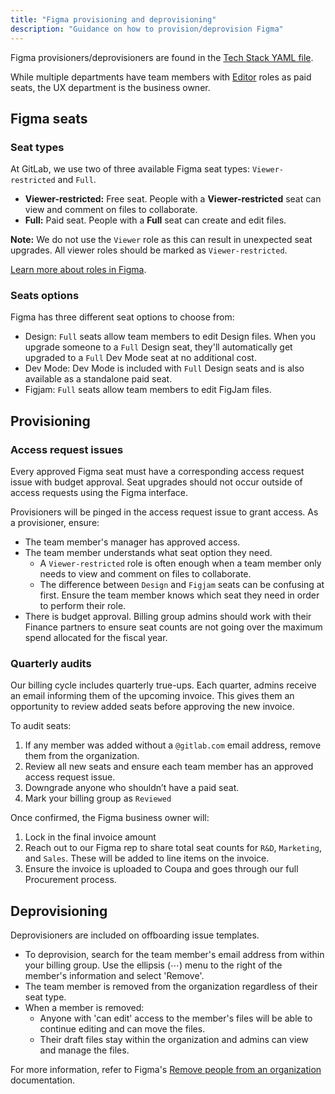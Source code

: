 ```yaml
---
title: "Figma provisioning and deprovisioning"
description: "Guidance on how to provision/deprovision Figma"
---
```


Figma provisioners/deprovisioners are found in the [Tech Stack YAML file](https://gitlab.com/gitlab-com/www-gitlab-com/-/blob/master/data/tech_stack.yml#L1780).

While multiple departments have team members with [Editor](https://help.figma.com/hc/en-us/articles/360039960434-Roles-in-Figma#editor) roles as paid seats, the UX department is the business owner.

## Figma seats

### Seat types

At GitLab, we use two of three available Figma seat types: `Viewer-restricted` and `Full`.

* **Viewer-restricted:** Free seat. People with a **Viewer-restricted** seat can view and comment on files to collaborate.
* **Full:** Paid seat. People with a **Full** seat can create and edit files.

**Note:** We do not use the `Viewer` role as this can result in unexpected seat upgrades. All viewer roles should be marked as `Viewer-restricted`.

[Learn more about roles in Figma](https://help.figma.com/hc/en-us/articles/360039960434).

### Seats options

Figma has three different seat options to choose from:

* Design: `Full` seats allow team members to edit Design files. When you upgrade someone to a `Full` Design seat, they'll automatically get upgraded to a `Full` Dev Mode seat at no additional cost.
* Dev Mode: Dev Mode is included with `Full` Design seats and is also available as a standalone paid seat.
* Figjam: `Full` seats allow team members to edit FigJam files.

## Provisioning

### Access request issues

Every approved Figma seat must have a corresponding access request issue with budget approval. Seat upgrades should not occur outside of access requests using the Figma interface.

Provisioners will be pinged in the access request issue to grant access. As a provisioner, ensure:

- The team member's manager has approved access.
- The team member understands what seat option they need.
  - A `Viewer-restricted` role is often enough when a team member only needs to view and comment on files to collaborate.
  - The difference between `Design` and `Figjam` seats can be confusing at first. Ensure the team member knows which seat they need in order to perform their role.
- There is budget approval. Billing group admins should work with their Finance partners to ensure seat counts are not going over the maximum spend allocated for the fiscal year.

### Quarterly audits

Our billing cycle includes quarterly true-ups. Each quarter, admins receive an email informing them of the upcoming invoice. This gives them an opportunity to review added seats before approving the new invoice.

To audit seats:

1. If any member was added without a `@gitlab.com` email address, remove them from the organization.
1. Review all new seats and ensure each team member has an approved access request issue.
1. Downgrade anyone who shouldn’t have a paid seat.
1. Mark your billing group as `Reviewed`

Once confirmed, the Figma business owner will:

1. Lock in the final invoice amount
1. Reach out to our Figma rep to share total seat counts for `R&D`, `Marketing`, and `Sales`. These will be added to line items on the invoice.
1. Ensure the invoice is uploaded to Coupa and goes through our full Procurement process.

## Deprovisioning

Deprovisioners are included on offboarding issue templates.

- To deprovision, search for the team member's email address from within your billing group. Use the ellipsis (⋯) menu to the right of the member's information and select 'Remove'.
- The team member is removed from the organization regardless of their seat type.
- When a member is removed:
  - Anyone with 'can edit' access to the member's files will be able to continue editing and can move the files.
  - Their draft files stay within the organization and admins can view and manage the files.

For more information, refer to Figma's [Remove people from an organization](https://help.figma.com/hc/en-us/articles/360040453453-Remove-people-from-an-organization) documentation.

